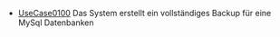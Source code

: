   * [UseCase0100](https://github.com/DomainDrivenArchitecture/ddaRequirement/blob/master/en/requirements/UseCase0100.md) Das System erstellt ein vollständiges Backup für eine MySql Datenbanken
